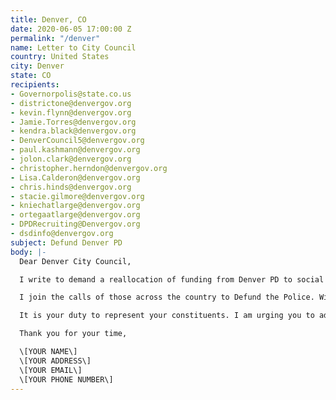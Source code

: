 ```yaml
---
title: Denver, CO
date: 2020-06-05 17:00:00 Z
permalink: "/denver"
name: Letter to City Council
country: United States
city: Denver
state: CO
recipients:
- Governorpolis@state.co.us
- districtone@denvergov.org
- kevin.flynn@denvergov.org
- Jamie.Torres@denvergov.org
- kendra.black@denvergov.org
- DenverCouncil5@denvergov.org
- paul.kashmann@denvergov.org
- jolon.clark@denvergov.org
- christopher.herndon@denvergov.org
- Lisa.Calderon@denvergov.org
- chris.hinds@denvergov.org
- stacie.gilmore@denvergov.org
- kniechatlarge@denvergov.org
- ortegaatlarge@denvergov.org
- DPDRecruiting@Denvergov.org
- dsdinfo@denvergov.org
subject: Defund Denver PD
body: |-
  Dear Denver City Council,

  I write to demand a reallocation of funding from Denver PD to social and public programming that takes place in our communities, and demand regulation to ensure oversight for public spending.

  I join the calls of those across the country to Defund the Police. With record unemployment and a seemingly intractable pattern of abuse an unequal treatment by police, we need  a budget that adequately and effectively meets the needs of at-risk Denver residents. You must support a budget that supports social equity in our community, rather than empowering the police forces that tear us apart.

  It is your duty to represent your constituents. I am urging you to advocate for revision of the Denver city budget for 2020-2021 fiscal year, to reflect the decades of research showing that education and social programs much better promote the safety of a city than policing.

  Thank you for your time,

  \[YOUR NAME\]
  \[YOUR ADDRESS\]
  \[YOUR EMAIL\]
  \[YOUR PHONE NUMBER\]
---
```



